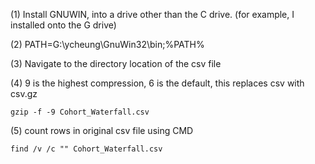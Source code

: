 (1) Install GNUWIN, into a drive other than the C drive. 
   (for example, I installed onto the G drive)

(2) PATH=G:\ycheung\GnuWin32\bin;%PATH%

(3) Navigate to the directory location of the csv file

(4) 9 is the highest compression, 6 is the default, this replaces csv with csv.gz
```
gzip -f -9 Cohort_Waterfall.csv
```
(5) count rows in original csv file using CMD
```
find /v /c "" Cohort_Waterfall.csv
```
